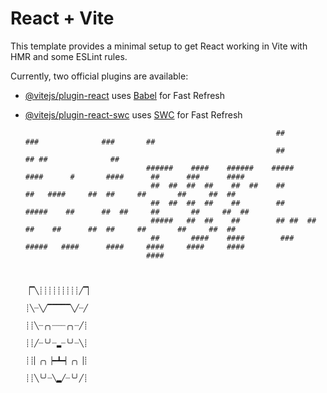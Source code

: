 # React + Vite

This template provides a minimal setup to get React working in Vite with HMR and some ESLint rules.

Currently, two official plugins are available:

- [@vitejs/plugin-react](https://github.com/vitejs/vite-plugin-react/blob/main/packages/plugin-react/README.md) uses [Babel](https://babeljs.io/) for Fast Refresh
- [@vitejs/plugin-react-swc](https://github.com/vitejs/vite-plugin-react-swc) uses [SWC](https://swc.rs/) for Fast Refresh


                                                              ##                ###              ###       ##
                                                              ##               ## ##              ##
                                 ######    ####    ######    #####    ####      #       ####      ##      ###      ####
                                  ##  ##  ##  ##    ##  ##    ##         ##   ####     ##  ##     ##       ##     ##  ##
                                  ##  ##  ##  ##    ##        ##      #####    ##      ##  ##     ##       ##     ##  ##
                                  #####   ##  ##    ##        ## ##  ##  ##    ##      ##  ##     ##       ##     ##  ##
                                  ##       ####    ####        ###    #####   ####      ####     ####     ####     ####
                                 ####

                                 
                                                                    ▕▔╲┊┊┊┊┊┊┊┊┊╱▔▏
                                                                    ┊╲┈╲╱▔▔▔▔▔╲╱┈╱
                                                                    ┊┊╲┈╭╮┈┈┈╭╮┈╱┊
                                                                    ┊┊╱┈╰╯┈▂┈╰╯┈╲┊
                                                                    ┊┊▏╭╮▕━┻━▏╭╮▕┊
                                                                    ┊┊╲╰╯┈╲▂╱┈╰╯╱┊
                                                                    
                                                                                



